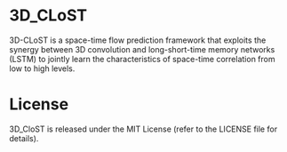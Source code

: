 # 3D_CLoST

3D-CLoST is a space-time flow prediction framework that exploits the synergy between 3D convolution and long-short-time memory networks (LSTM) to jointly learn the characteristics of space-time correlation from low to high levels.

# License

3D_CloST is released under the MIT License (refer to the LICENSE file for details).

